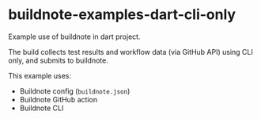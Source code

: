 # buildnote-examples-dart-cli-only

Example use of buildnote in dart project.

The build collects test results and workflow data (via GitHub API) using CLI only, and submits to buildnote.

This example uses:
- Buildnote config (`buildnote.json`)
- Buildnote GitHub action
- Buildnote CLI